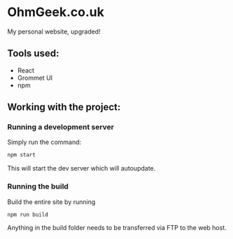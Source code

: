 # OhmGeek.co.uk
My personal website, upgraded!

## Tools used:
  - React
  - Grommet UI
  - npm
  
## Working with the project:
### Running a development server
Simply run the command:

```bash
npm start
```
This will start the dev server which will autoupdate.

### Running the build
Build the entire site by running

```bash
npm run build
```

Anything in the build folder needs to be transferred via FTP to the web host.



